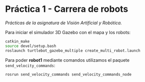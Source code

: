 # Práctica 1 - Carrera de robots
*Prácticas de la asignatura de Visión Artificial y Robótica.*

Para iniciar el simulador 3D Gazebo con el mapa y los robots:

```bash
catkin_make
source devel/setup.bash
roslaunch turtlebot_gazebo_multiple create_multi_robot.launch 
```

Para poder **robot1** mediante comandos utilizamos el paquete `send_velocity_commands`:

```bash
rosrun send_velocity_commands send_velocity_commands_node
